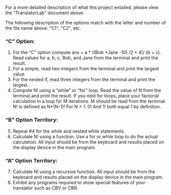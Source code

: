 For a more detailed description of what this project entailed, please view the "TranslatorLab" document above.

The following description of the options match with the letter and number of the file name above: "C1", "C2", etc.

### “C” Option:  
  1. For the “C” option compute ans = a * ((Bob +Jane -10) /2 * 4)/ (b + c). Read values for a, b, c, Bob, and Jane from the terminal and print the result.  
  2. For a simple, read two integers from the terminal and print the largest value.  
  3. For the nested if, read three integers from the terminal and print the largest.  
  4. Compute N! using a “while” or “for” loop.  Read the value of N from the terminal and print the result.  If you nest for loops, place your factorial calculation in a loop          for M iterations.  M should be read from the terminal.  N! is defined as N*(N-1)! For N > 1.  0! And 1! both equal 1 by definition.  
### “B” Option Territory:  
  5. Repeat #4 for the while and nested while statements.  
  6. Calculate N! using a function.  Use a for or while loop to do the actual calculation.  All input should be from the keyboard and results placed on the display device in            the main program.  
### “A” Option Territory:  
  7. Calculate N! using a recursive function.  All input should be from the keyboard and results placed on the display device in the main program.  
  8. Exhibit any programs required to show special features of your translator such as CBV or CBR.  
